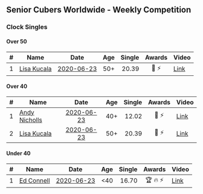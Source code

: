 ## Senior Cubers Worldwide - Weekly Competition
### Clock Singles

#### Over 50

| # | Name | Date | Age | Single | Awards | Video |
| :--: | -- | :--: | :--: | --: | :--: | -- |
| 1 | [Lisa Kucala](../persons/lisa_kucala.md) | [2020-06-23](results/2020-06-23.md) | 50+ | 20.39 | 🥇 ⚡ | [Link](https://www.facebook.com/events/1618516681636159/permalink/1624299994391161/) |

#### Over 40

| # | Name | Date | Age | Single | Awards | Video |
| :--: | -- | :--: | :--: | --: | :--: | -- |
| 1 | [Andy Nicholls](../persons/andy_nicholls.md) | [2020-06-23](results/2020-06-23.md) | 40+ | 12.02 | 🥈 ⚡ | [Link](https://www.facebook.com/events/1618516681636159/permalink/1624284247726069/) |
| 2 | [Lisa Kucala](../persons/lisa_kucala.md) | [2020-06-23](results/2020-06-23.md) | 50+ | 20.39 | 🥇 ⚡ | [Link](https://www.facebook.com/events/1618516681636159/permalink/1624299994391161/) |

#### Under 40

| # | Name | Date | Age | Single | Awards | Video |
| :--: | -- | :--: | :--: | --: | :--: | -- |
| 1 | [Ed Connell](../persons/ed_connell.md) | [2020-06-23](results/2020-06-23.md) | <40 | 16.70 | 🏆 🔥 ⚡ | [Link](https://www.facebook.com/events/1618516681636159/permalink/1621527954668365/) |


<!-- Global site tag (gtag.js) - Google Analytics -->
<script async src="https://www.googletagmanager.com/gtag/js?id=UA-86348435-3"></script>
<script>window.dataLayer = window.dataLayer || []; function gtag() {dataLayer.push(arguments);} gtag('js', new Date()); gtag('config', 'UA-86348435-3');</script>
